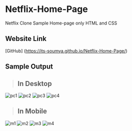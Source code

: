 # Netflix-Home-Page
Netflix Clone Sample Home-page only HTML and CSS

## Website Link
[GitHub] (https://its-soumya.github.io/Netflix-Home-Page/)

## Sample Output

>## In Desktop

![pc1](https://github.com/user-attachments/assets/9f4f30a2-2a8d-499f-8fe8-e190901773e8)
![pc2](https://github.com/user-attachments/assets/372d05ea-4ce7-4b6c-953b-33a76c90a276)
![pc3](https://github.com/user-attachments/assets/034afb62-38d2-4705-9bc0-7781a54b2506)
![pc4](https://github.com/user-attachments/assets/20648820-93ad-4761-b58e-7bb48fcedd8a)

>## In Mobile

![m1](https://github.com/user-attachments/assets/1106000a-d742-4b9b-bbea-c7e862ba92c8)
![m2](https://github.com/user-attachments/assets/bd42d1f4-dbf1-4c5e-b6e0-48d3343ef021)
![m3](https://github.com/user-attachments/assets/2ab0ee29-5b93-45e7-8483-963ffe256f9a)
![m4](https://github.com/user-attachments/assets/83291aec-7940-46bd-9b74-14989c774c52)

